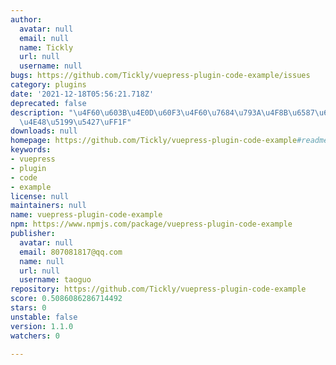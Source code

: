 ```yaml
---
author:
  avatar: null
  email: null
  name: Tickly
  url: null
  username: null
bugs: https://github.com/Tickly/vuepress-plugin-code-example/issues
category: plugins
date: '2021-12-18T05:56:21.718Z'
deprecated: false
description: "\u4F60\u603B\u4E0D\u60F3\u4F60\u7684\u793A\u4F8B\u6587\u6863\u8981\u8FD9\
  \u4E48\u5199\u5427\uFF1F"
downloads: null
homepage: https://github.com/Tickly/vuepress-plugin-code-example#readme
keywords:
- vuepress
- plugin
- code
- example
license: null
maintainers: null
name: vuepress-plugin-code-example
npm: https://www.npmjs.com/package/vuepress-plugin-code-example
publisher:
  avatar: null
  email: 807081817@qq.com
  name: null
  url: null
  username: taoguo
repository: https://github.com/Tickly/vuepress-plugin-code-example
score: 0.5086086286714492
stars: 0
unstable: false
version: 1.1.0
watchers: 0

---
```


